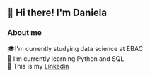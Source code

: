 ## 👋 Hi there! I'm Daniela
### About me 
:mortar_board:I'm currently studying data science at EBAC <br/>
🌱 I’m currently learning Python and SQL <br/>
:blue_book: This is my [Linkedin](https://www.linkedin.com/in/danieladiasfreitas/) <br/>


<!--
**DanielaDF13/DanielaDF13** is a ✨ _special_ ✨ repository because its `README.md` (this file) appears on your GitHub profile.

Here are some ideas to get you started:

- 🔭 I’m currently working on ...
- 🌱 I’m currently learning ...
- 👯 I’m looking to collaborate on ...
- 🤔 I’m looking for help with ...
- 💬 Ask me about ...
- 📫 How to reach me: ...
- 😄 Pronouns: ...
- ⚡ Fun fact: ...
-->
